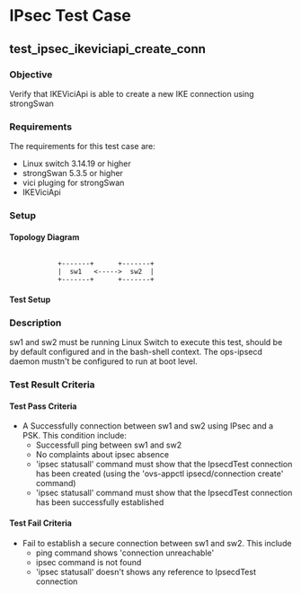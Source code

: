 # IPsec Test Case

##  test_ipsec_ikeviciapi_create_conn

### Objective
Verify that IKEViciApi is able to create a new IKE connection using strongSwan

### Requirements
The requirements for this test case are:
 - Linux switch 3.14.19 or higher
 - strongSwan 5.3.5 or higher
 - vici pluging for strongSwan
 - IKEViciApi

### Setup

#### Topology Diagram
```ditaa

            +-------+      +-------+
            |  sw1   <----->  sw2  |
            +-------+      +-------+
```
#### Test Setup

### Description
sw1 and sw2 must be running Linux Switch to execute this test, should be by default configured and in the bash-shell context. The ops-ipsecd daemon mustn't be configured to run at boot level.

### Test Result Criteria

#### Test Pass Criteria
+ A Successfully connection between sw1 and sw2 using IPsec and a PSK. This condition include:
  * Successfull ping between sw1 and sw2
  * No complaints about ipsec absence
  * 'ipsec statusall' command must show that the IpsecdTest connection has been created (using the 'ovs-appctl ipsecd/connection create' command)
  * 'ipsec statusall' command must show that the IpsecdTest connection has been successfully established

#### Test Fail Criteria
+ Fail to establish a secure connection between sw1 and sw2. This include
  * ping command shows 'connection unreachable'
  * ipsec command is not found
  * 'ipsec statusall' doesn't shows any reference to IpsecdTest connection
